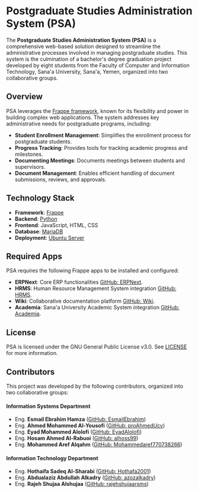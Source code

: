 # Postgraduate Studies Administration System (PSA)

The **Postgraduate Studies Administration System (PSA)** is a comprehensive web-based solution designed to streamline the administrative processes involved in managing postgraduate studies. This system is the culmination of a bachelor's degree graduation project developed by eight students from the Faculty of Computer and Information Technology, Sana'a University, Sana'a, Yemen, organized into two collaborative groups.


## Overview

PSA leverages the [Frappe framework](https://frappeframework.com/), known for its flexibility and power in building complex web applications. The system addresses key administrative needs for postgraduate programs, including:

- **Student Enrollment Management**: Simplifies the enrollment process for postgraduate students.
- **Progress Tracking**: Provides tools for tracking academic progress and milestones.
- **Documenting Meetings**: Documents meetings between students and supervisors.
- **Document Management**: Enables efficient handling of document submissions, reviews, and approvals.


## Technology Stack

- **Framework**: [Frappe](https://frappeframework.com/)
- **Backend**: [Python](https://www.python.org/)
- **Frontend**: JavaScript, HTML, CSS
- **Database**: [MariaDB](https://mariadb.org/)
- **Deployment**: [Ubuntu Server](https://ubuntu.com/server)


## Required Apps
PSA requires the following Frappe apps to be installed and configured:

- **ERPNext**: Core ERP functionalities [GitHub: ERPNext](https://github.com/frappe/erpnext).
- **HRMS**: Human Resource Management System integration [GitHub: HRMS](https://github.com/frappe/hrms).
- **Wiki**: Collaborative documentation platform [GitHub: Wiki](https://github.com/frappe/wiki).
- **Academia**: Sana'a University Academic System integration [GitHub: Academia](https://github.com/Sana-a-Uni/Academia).


## License

PSA is licensed under the GNU General Public License v3.0. See [LICENSE](license.txt) for more information.


## Contributors
This project was developed by the following contributors, organized into two collaborative groups:

#### Information Systems Department
- Eng. **Esmail Ebrahim Hamza** ([GitHub: EsmailEbrahim](https://github.com/EsmailEbrahim))
- Eng. **Ahmed Mohammed Al-Yousofi** ([GitHub: proAhmedUcv](https://github.com/proAhmedUcv))
- Eng. **Eyad Mohammed Alolofi** ([GitHub: EyadAlolofi](https://github.com/EyadAlolofi))
- Eng. **Hosam Ahmed Al-Rabuoi** ([GitHub: alhoss99](https://github.com/alhoss99))
- Eng. **Mohammed Aref Alqahm** ([GitHub: Mohammedaref770738266](https://github.com/Mohammedaref770738266))

#### Information Technology Department
- Eng. **Hothaifa Sadeq Al-Sharabi** ([GitHub: Hothafa2001](https://github.com/Hothafa2001))
- Eng. **Abdualaziz Abdullah Alkadry** ([GitHub: azozalkadry](https://github.com/azozalkadry))
- Eng. **Rajeh Shujaa Alshujaa** ([GitHub: rajehshujaarsms](https://github.com/rajehshujaarsms))
